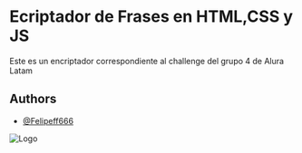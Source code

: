
# Ecriptador de Frases en HTML,CSS y JS
  Este es un encriptador correspondiente al challenge del grupo 4 de Alura Latam
   




## Authors

- [@Felipeff666](https://github.com/Felipeff666)


![Logo](https://guiadeti.com.br/wp-content/uploads/2022/06/guia-cursos-one.png)

